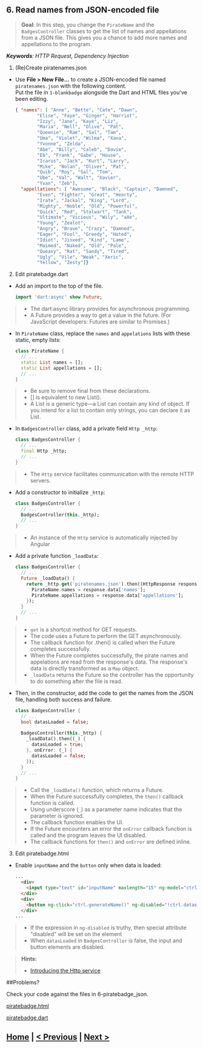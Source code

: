 ## 6. Read names from JSON-encoded file
> **Goal**: In this step, you change the `PirateName` and the `BadgesController` classes to get the list of names and appellations from a JSON file. This gives you a chance to add more names and appellations to the program.

_**Keywords**: HTTP Request, Dependency Injection_

1. (Re)Create piratenames.json
 - Use **File > New File…** to create a JSON-encoded file named `piratenames.json` with the following content.  
   Put the file in `1-blankbadge` alongside the Dart and HTML files you've been editing.

    ```JSON
    { "names": [ "Anne", "Bette", "Cate", "Dawn",
            "Elise", "Faye", "Ginger", "Harriot",
            "Izzy", "Jane", "Kaye", "Liz",
            "Maria", "Nell", "Olive", "Pat",
            "Queenie", "Rae", "Sal", "Tam",
            "Uma", "Violet", "Wilma", "Xana",
            "Yvonne", "Zelda",
            "Abe", "Billy", "Caleb", "Davie",
            "Eb", "Frank", "Gabe", "House",
            "Icarus", "Jack", "Kurt", "Larry",
            "Mike", "Nolan", "Oliver", "Pat",
            "Quib", "Roy", "Sal", "Tom",
            "Ube", "Val", "Walt", "Xavier",
            "Yvan", "Zeb"],
      "appellations": [ "Awesome", "Black", "Captain", "Damned",
            "Even", "Fighter", "Great", "Hearty",
            "Irate", "Jackal", "King", "Lord",
            "Mighty", "Noble", "Old", "Powerful",
            "Quick", "Red", "Stalwart", "Tank",
            "Ultimate", "Vicious", "Wily", "aXe",
            "Young", "Zealot",
            "Angry", "Brave", "Crazy", "Damned",
            "Eager", "Fool", "Greedy", "Hated",
            "Idiot", "Jinxed", "Kind", "Lame",
            "Maimed", "Naked", "Old", "Pale",
            "Queasy", "Rat", "Sandy", "Tired",
            "Ugly", "Vile", "Weak", "Xeric",
            "Yellow", "Zesty"]}  
    ```
2. Edit piratebadge.dart
 - Add an import to the top of the file.

    ```Dart
    import 'dart:async' show Future;
    ```
 > - The dart:async library provides for asynchronous programming.
 > - A Future provides a way to get a value in the future. (For JavaScript developers: Futures are similar to Promises.)
 - In `PirateName` class, replace the `names` and `appelations` lists with these static, empty lists:

    ```Dart
    class PirateName {
      // ...
      static List names = [];
      static List appellations = [];
      // ...
    }
    ```
 > - Be sure to remove final from these declarations.
 > - [] is equivalent to new List().
 > - A List is a generic type—a List can contain any kind of object. If you intend for a list to contain only strings, you can declare it as List<String>.
 - In `BadgesController` class, add a private field `Http _http`:

    ```Dart
    class BadgesController {
      // ...
      final Http _http;
      // ...
    }
    ```
 > - The `Http` service facilitates communication with the remote HTTP servers.
 - Add a constructor to initialize `_http`:

    ```Dart
    class BadgesController {
      // ...
      BadgesController(this._http);
      // ...
    }
    ```
 > - An instance of the `Http` service is automatically injected by Angular
 - Add a private function `_loadData`:

    ```Dart
    class BadgesController {
      // ...
      Future _loadData() {
        return _http.get('piratenames.json').then((HttpResponse response) {
          PirateName.names = response.data['names'];
          PirateName.appellations = response.data['appellations'];
        });
      }
      // ...
    }
    ```
 > - `get` is a shortcut method for GET requests.
 > - The code uses a Future to perform the GET asynchronously.
 > - The callback function for .then() is called when the Future completes successfully.
 > - When the Future completes successfully, the pirate names and appelations are read from the response's data. The response's data is directly transformed as a `Map` object.
 > - `_loadData` returns the Future so the controller has the opportunity to do something after the file is read.
- Then, in the constructor, add the code to get the names from the JSON file, handling both success and failure.

    ```Dart
    class BadgesController {
      // ...
      bool datasLoaded = false;
      
      BadgesController(this._http) {
        _loadData().then((_) {
          datasLoaded = true;
        }, onError: (_) {
          datasLoaded = false;
        });
      }
      // ...
    }
    ```
 > - Call the `_loadData()` function, which returns a Future.
 > - When the Future successfully completes, the `then()` callback function is called.
 > - Using underscore (`_`) as a parameter name indicates that the parameter is ignored.
 > - The callback function enables the UI.
 > - If the Future encounters an error the `onError` callback function is called and the program leaves the UI disabled.
 > - The callback functions for `then()` and `onError` are defined inline.
3. Edit piratebadge.html    
 - Enable `inputName` and the `button` only when data is loaded:

    ```HTML
    ...
      <div>
        <input type="text" id="inputName" maxlength="15" ng-model="ctrl.name" ng-disabled="!ctrl.datasLoaded">
      </div>
      <div>
        <button ng-click="ctrl.generateName()" ng-disabled="!ctrl.datasLoaded || ctrl.name.trim().isNotEmpty">Aye! Gimme a name!</button>
      </div>
    ...
    ```
 > - If the expression in `ng-disabled` is truthy, then special attribute "disabled" will be set on the element
 > - When `datasLoaded` in `BadgesController` is false, the input and button elements are disabled.

<a name="hints"></a>
> **Hints:**
> 
> - [Introducing the Http service](https://github.com/angular/angular.dart.tutorial/wiki/Introducing-filters-and-services) 


##Problems?

Check your code against the files in  6-piratebadge_json.

<a href="../web/6-piratebadge_json/piratebadge.html" target="_blank">piratebadge.html</a>

<a href="../web/6-piratebadge_json/piratebadge.dart" target="_blank">piratebadge.dart</a>

## [Home](../README.md) | [< Previous](step-5.md) | [Next >](step-7.md)
